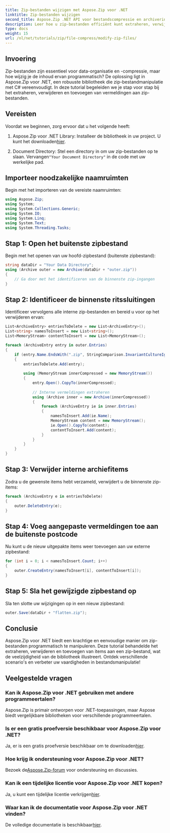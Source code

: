 ```yaml
---
title: Zip-bestanden wijzigen met Aspose.Zip voor .NET
linktitle: Zip-bestanden wijzigen
second_title: Aspose.Zip .NET API voor bestandscompressie en archivering
description: Leer hoe u zip-bestanden efficiënt kunt extraheren, verwijderen en er items aan kunt toevoegen via een programma, waardoor uw mogelijkheden voor bestandsmanipulatie worden verbeterd.
type: docs
weight: 15
url: /nl/net/tutorials/zip/file-compress/modify-zip-files/
---
```

## Invoering

Zip-bestanden zijn essentieel voor data-organisatie en -compressie, maar hoe wijzig je de inhoud ervan programmatisch? De oplossing ligt in Aspose.Zip voor .NET, een robuuste bibliotheek die zip-bestandmanipulatie met C# vereenvoudigt. In deze tutorial begeleiden we je stap voor stap bij het extraheren, verwijderen en toevoegen van vermeldingen aan zip-bestanden.

## Vereisten

Voordat we beginnen, zorg ervoor dat u het volgende heeft:

1.  Aspose.Zip voor .NET Library: Installeer de bibliotheek in uw project. U kunt het downloaden[hier](https://releases.aspose.com/zip/net/).
   
2. Document Directory: Stel een directory in om uw zip-bestanden op te slaan. Vervangen`"Your Document Directory"` in de code met uw werkelijke pad.

## Importeer noodzakelijke naamruimten

Begin met het importeren van de vereiste naamruimten:

```csharp
using Aspose.Zip;
using System;
using System.Collections.Generic;
using System.IO;
using System.Linq;
using System.Text;
using System.Threading.Tasks;
```

## Stap 1: Open het buitenste zipbestand

Begin met het openen van uw hoofd-zipbestand (buitenste zipbestand):

```csharp
string dataDir = "Your Data Directory";
using (Archive outer = new Archive(dataDir + "outer.zip"))
{
    // Ga door met het identificeren van de binnenste zip-ingangen
}
```

## Stap 2: Identificeer de binnenste ritssluitingen

Identificeer vervolgens alle interne zip-bestanden en bereid u voor op het verwijderen ervan:

```csharp
List<ArchiveEntry> entriesToDelete = new List<ArchiveEntry>();
List<string> namesToInsert = new List<string>();
List<MemoryStream> contentToInsert = new List<MemoryStream>();

foreach (ArchiveEntry entry in outer.Entries)
{
    if (entry.Name.EndsWith(".zip", StringComparison.InvariantCultureIgnoreCase))
    {
        entriesToDelete.Add(entry);
        
        using (MemoryStream innerCompressed = new MemoryStream())
        {
            entry.Open().CopyTo(innerCompressed);
            
            // Interne vermeldingen extraheren
            using (Archive inner = new Archive(innerCompressed))
            {
                foreach (ArchiveEntry ie in inner.Entries)
                {
                    namesToInsert.Add(ie.Name);
                    MemoryStream content = new MemoryStream();
                    ie.Open().CopyTo(content);
                    contentToInsert.Add(content);
                }
            }
        }
    }
}
```

## Stap 3: Verwijder interne archiefitems

Zodra u de gewenste items hebt verzameld, verwijdert u de binnenste zip-items:

```csharp
foreach (ArchiveEntry e in entriesToDelete)
{
    outer.DeleteEntry(e);
}
```

## Stap 4: Voeg aangepaste vermeldingen toe aan de buitenste postcode

Nu kunt u de nieuw uitgepakte items weer toevoegen aan uw externe zipbestand:

```csharp
for (int i = 0; i < namesToInsert.Count; i++)
{
    outer.CreateEntry(namesToInsert[i], contentToInsert[i]);
}
```

## Stap 5: Sla het gewijzigde zipbestand op

Sla ten slotte uw wijzigingen op in een nieuw zipbestand:

```csharp
outer.Save(dataDir + "flatten.zip");
```

## Conclusie

Aspose.Zip voor .NET biedt een krachtige en eenvoudige manier om zip-bestanden programmatisch te manipuleren. Deze tutorial behandelde het extraheren, verwijderen en toevoegen van items aan een zip-bestand, wat de veelzijdigheid van de bibliotheek illustreert. Ontdek verschillende scenario's en verbeter uw vaardigheden in bestandsmanipulatie!

## Veelgestelde vragen

### Kan ik Aspose.Zip voor .NET gebruiken met andere programmeertalen?
Aspose.Zip is primair ontworpen voor .NET-toepassingen, maar Aspose biedt vergelijkbare bibliotheken voor verschillende programmeertalen.

### Is er een gratis proefversie beschikbaar voor Aspose.Zip voor .NET?
 Ja, er is een gratis proefversie beschikbaar om te downloaden[hier](https://releases.aspose.com/).

### Hoe krijg ik ondersteuning voor Aspose.Zip voor .NET?
 Bezoek de[Aspose.Zip-forum](https://forum.aspose.com/c/zip/37) voor ondersteuning en discussies.

### Kan ik een tijdelijke licentie voor Aspose.Zip voor .NET kopen?
 Ja, u kunt een tijdelijke licentie verkrijgen[hier](https://purchase.conholdate.com/temporary-license/).

### Waar kan ik de documentatie voor Aspose.Zip voor .NET vinden?
 De volledige documentatie is beschikbaar[hier](https://reference.aspose.com/zip/net/).